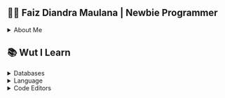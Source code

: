 ## 🙇‍♂️ Faiz Diandra Maulana | Newbie Programmer
<details>
  <summary>About Me</summary>
  <br>
  " Masih belajar, dan masih ingin mencoba yang baru."
   
  ### 📚 Educational Background 
  
  > Student High School Sabilillah Malang
  
  > Vocational High School SMK Telkom Malang
  
  > University of Muhammadiyah Malang
  
  ### 🤙 Contact
  
  [<img src = "https://img.shields.io/badge/WhatsApp-25D366?style=for-the-badge&logo=whatsapp&logoColor=white">](https://wa.me/6281232857502/?text=Hello,%20I%20See%20Your%20GitHub!)
  [<img src = "https://img.shields.io/badge/Telegram-2CA5E0?style=for-the-badge&logo=telegram&logoColor=white">](https://t.me/BosSeed)
  [<img src = "https://img.shields.io/badge/Gmail-D14836?style=for-the-badge&logo=gmail&logoColor=white">](mailto:faizdiandra11@gmail.com)
  
  ### 🤖 Github Status
  
  <p align="left">
    <img height="200em" src="https://github-readme-stats-eight-theta.vercel.app/api?username=BosToken&show_icons=true&title_color=800080&icon_color=bb2acf&text_color=daf7dc&bg_color=000000"/>
    <img height="200em" src="https://github-readme-stats-eight-theta.vercel.app/api/top-langs/?username=BosToken&show_icons=true&title_color=800080&icon_color=bb2acf&text_color=daf7dc&bg_color=000000"/>
  </p>
</details>

## 📚 Wut I Learn
<details>
  <summary>Databases</summary>
  <br>
  <img src = "https://img.shields.io/badge/MongoDB-234ea94b?style=for-the-badge&logo=mongodb&logoColor=white">
  <img src = "https://img.shields.io/badge/mysql-2300f?style=for-the-badge&logo=mysql&logoColor=white">
</details>
<details>
  <summary>Language</summary>
  <br>
  <img src = "https://img.shields.io/badge/c-%2300599C.svg?style=for-the-badge&logo=c&logoColor=white"/>
  <img src = "https://img.shields.io/badge/html5-%23E34F26.svg?style=for-the-badge&logo=html5&logoColor=white"/>
  <img src = "https://img.shields.io/badge/java-%23ED8B00.svg?style=for-the-badge&logo=java&logoColor=white"/>
  <img src = "https://img.shields.io/badge/javascript-%23323330.svg?style=for-the-badge&logo=javascript&logoColor=%23F7DF1E"/>
  <img src = "https://img.shields.io/badge/markdown-%23000000.svg?style=for-the-badge&logo=markdown&logoColor=white"/>
  <img src = "https://img.shields.io/badge/php-%23777BB4.svg?style=for-the-badge&logo=php&logoColor=white"/>
  <img src = "https://img.shields.io/badge/python-3670A0?style=for-the-badge&logo=python&logoColor=ffdd54"/>
</details>
<details>
  <summary>Code Editors</summary>
  <br>
  <img src = "https://img.shields.io/badge/Visual%20Studio%20Code-0078d7.svg?style=for-the-badge&logo=visual-studio-code&logoColor=white"/>
</details>
